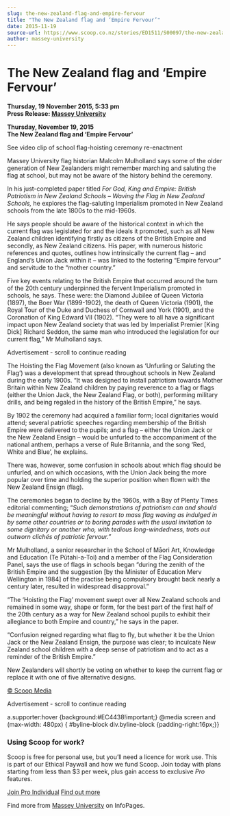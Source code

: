 ```yaml
---
slug: the-new-zealand-flag-and-empire-fervour
title: "The New Zealand flag and ‘Empire Fervour’"
date: 2015-11-19
source-url: https://www.scoop.co.nz/stories/ED1511/S00097/the-new-zealand-flag-and-empire-fervour.htm
author: massey-university
---
```

The New Zealand flag and ‘Empire Fervour’
=========================================

**Thursday, 19 November 2015, 5:33 pm**  
**Press Release: [Massey University](https://info.scoop.co.nz/Massey_University)**

**Thursday, November 19, 2015**  
**The New Zealand flag and ‘Empire Fervour’**

See video clip of school flag-hoisting ceremony re-enactment

Massey University flag historian Malcolm Mulholland says some of the older generation of New Zealanders might remember marching and saluting the flag at school, but may not be aware of the history behind the ceremony.

In his just-completed paper titled _For God, King and Empire: British Patriotism in New Zealand Schools – Waving the Flag in New Zealand Schools,_ he explores the flag-saluting Imperialism promoted in New Zealand schools from the late 1800s to the mid-1960s.

He says people should be aware of the historical context in which the current flag was legislated for and the ideals it promoted, such as all New Zealand children identifying firstly as citizens of the British Empire and secondly, as New Zealand citizens. His paper, with numerous historic references and quotes, outlines how intrinsically the current flag – and England’s Union Jack within it – was linked to the fostering “Empire fervour” and servitude to the “mother country.”

Five key events relating to the British Empire that occurred around the turn of the 20th century underpinned the fervent Imperialism promoted in schools, he says. These were: the Diamond Jubilee of Queen Victoria (1897), the Boer War (1899-1902), the death of Queen Victoria (1901), the Royal Tour of the Duke and Duchess of Cornwall and York (1901), and the Coronation of King Edward VII (1902). “They were to all have a significant impact upon New Zealand society that was led by Imperialist Premier \[King Dick\] Richard Seddon, the same man who introduced the legislation for our current flag,” Mr Mulholland says.

Advertisement - scroll to continue reading





The Hoisting the Flag Movement (also known as ‘Unfurling or Saluting the Flag’) was a development that spread throughout schools in New Zealand during the early 1900s. “It was designed to install patriotism towards Mother Britain within New Zealand children by paying reverence to a flag or flags (either the Union Jack, the New Zealand Flag, or both), performing military drills, and being regaled in the history of the British Empire,” he says.

By 1902 the ceremony had acquired a familiar form; local dignitaries would attend; several patriotic speeches regarding membership of the British Empire were delivered to the pupils; and a flag – either the Union Jack or the New Zealand Ensign – would be unfurled to the accompaniment of the national anthem, perhaps a verse of Rule Britannia, and the song ‘Red, White and Blue’, he explains.

There was, however, some confusion in schools about which flag should be unfurled, and on which occasions, with the Union Jack being the more popular over time and holding the superior position when flown with the New Zealand Ensign (flag).

The ceremonies began to decline by the 1960s, with a Bay of Plenty Times editorial commenting; “_Such demonstrations of patriotism can and should be meaningful without having to resort to mass flag waving as indulged in by some other countries or to boring parades with the usual invitation to some dignitary or another who, with tedious long-windedness, trots out outworn clichés of patriotic fervour.”_

Mr Mulholland, a senior researcher in the School of Māori Art, Knowledge and Education (Te Pūtahi-a-Toi) and a member of the Flag Consideration Panel, says the use of flags in schools began “during the zenith of the British Empire and the suggestion \[by the Minister of Education Merv Wellington in 1984\] of the practise being compulsory brought back nearly a century later, resulted in widespread disapproval.”

“The ‘Hoisting the Flag’ movement swept over all New Zealand schools and remained in some way, shape or form, for the best part of the first half of the 20th century as a way for New Zealand school pupils to exhibit their allegiance to both Empire and country,” he says in the paper.

“Confusion reigned regarding what flag to fly, but whether it be the Union Jack or the New Zealand Ensign, the purpose was clear; to inculcate New Zealand school children with a deep sense of patriotism and to act as a reminder of the British Empire.”

New Zealanders will shortly be voting on whether to keep the current flag or replace it with one of five alternative designs.

  

[© Scoop Media](http://www.scoop.co.nz/about/terms.html)  

Advertisement - scroll to continue reading



a.supporter:hover {background:#EC4438!important;} @media screen and (max-width: 480px) { #byline-block div.byline-block {padding-right:16px;}}

### Using Scoop for work?

Scoop is free for personal use, but you’ll need a licence for work use. This is part of our Ethical Paywall and how we fund Scoop. Join today with plans starting from less than $3 per week, plus gain access to exclusive _Pro_ features.  
  
[Join Pro Individual](https://pro.scoop.co.nz/Individual/?from=ProIn24) [Find out more](https://pro.scoop.co.nz/using-scoop-for-work/?from=ProIn24)

Find more from [Massey University](https://info.scoop.co.nz/Massey_University) on InfoPages.
